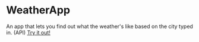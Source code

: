 # WeatherApp
An app that lets you find out what the weather's like based on the city typed in. (API)
[Try it out!](https://silly-poitras-a94bf1.netlify.app/)
